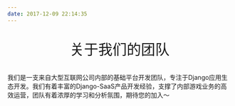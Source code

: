 ```yaml
---
date: 2017-12-09 22:14:35
---
```


<p align="center" style="font-size: 32px"> 关于我们的团队 </p>

我们是一支来自大型互联网公司内部的基础平台开发团队，专注于Django应用生态开发。我们有着丰富的Django-SaaS产品开发经验，支撑了内部游戏业务的高效运营，团队有着浓厚的学习和分析氛围，期待您的加入～

